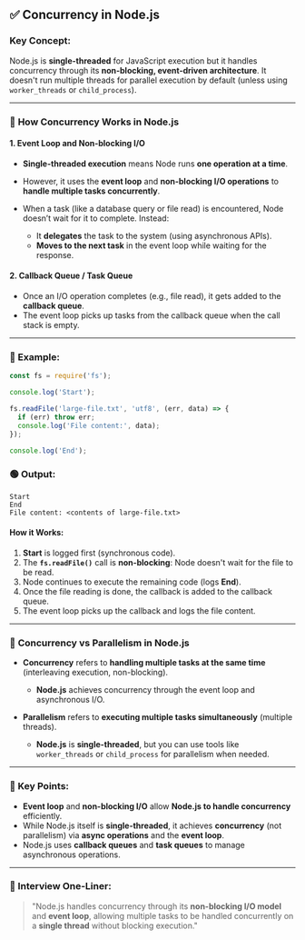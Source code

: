 ## ✅ Concurrency in Node.js

### Key Concept:

Node.js is **single-threaded** for JavaScript execution but it handles concurrency through its **non-blocking, event-driven architecture**. It doesn't run multiple threads for parallel execution by default (unless using `worker_threads` or `child_process`).

---

### 🚀 **How Concurrency Works in Node.js**

#### 1. **Event Loop and Non-blocking I/O**

* **Single-threaded execution** means Node runs **one operation at a time**.

* However, it uses the **event loop** and **non-blocking I/O operations** to **handle multiple tasks concurrently**.

* When a task (like a database query or file read) is encountered, Node doesn’t wait for it to complete. Instead:

  * It **delegates** the task to the system (using asynchronous APIs).
  * **Moves to the next task** in the event loop while waiting for the response.

#### 2. **Callback Queue / Task Queue**

* Once an I/O operation completes (e.g., file read), it gets added to the **callback queue**.
* The event loop picks up tasks from the callback queue when the call stack is empty.

---

### 🔧 Example:

```js
const fs = require('fs');

console.log('Start');

fs.readFile('large-file.txt', 'utf8', (err, data) => {
  if (err) throw err;
  console.log('File content:', data);
});

console.log('End');
```

### 🟢 Output:

```
Start
End
File content: <contents of large-file.txt>
```

#### How it Works:

1. **Start** is logged first (synchronous code).
2. The **`fs.readFile()`** call is **non-blocking**: Node doesn't wait for the file to be read.
3. Node continues to execute the remaining code (logs **End**).
4. Once the file reading is done, the callback is added to the callback queue.
5. The event loop picks up the callback and logs the file content.

---

### 🚨 **Concurrency vs Parallelism** in Node.js

* **Concurrency** refers to **handling multiple tasks at the same time** (interleaving execution, non-blocking).

  * **Node.js** achieves concurrency through the event loop and asynchronous I/O.
* **Parallelism** refers to **executing multiple tasks simultaneously** (multiple threads).

  * **Node.js** is **single-threaded**, but you can use tools like `worker_threads` or `child_process` for parallelism when needed.

---

### 🧠 Key Points:

* **Event loop** and **non-blocking I/O** allow **Node.js to handle concurrency** efficiently.
* While Node.js itself is **single-threaded**, it achieves **concurrency** (not parallelism) via **async operations** and the **event loop**.
* Node.js uses **callback queues** and **task queues** to manage asynchronous operations.

---

### 🧠 Interview One-Liner:

> "Node.js handles concurrency through its **non-blocking I/O model** and **event loop**, allowing multiple tasks to be handled concurrently on a **single thread** without blocking execution."